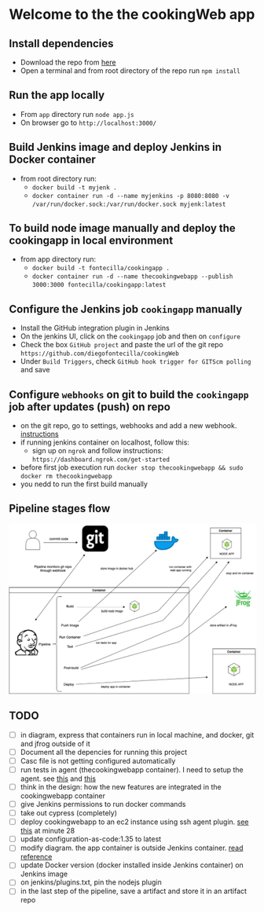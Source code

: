 # Welcome to the the cookingWeb app

## Install dependencies

* Download the repo from [here](https://github.com/diegofontecilla/cookingWeb)
* Open a terminal and from root directory of the repo run `npm install`

## Run the app locally

* From `app` directory run `node app.js`
* On browser go to `http://localhost:3000/`

## Build Jenkins image and deploy Jenkins in Docker container

* from root directory run:
  * `docker build -t myjenk .`
  * `docker container run -d --name myjenkins -p 8080:8080 -v /var/run/docker.sock:/var/run/docker.sock myjenk:latest`

## To build node image manually and deploy the cookingapp in local environment

* from app directory run:
  * `docker build -t fontecilla/cookingapp .`
  * `docker container run -d --name thecookingwebapp --publish 3000:3000 fontecilla/cookingapp:latest`

## Configure the Jenkins job `cookingapp` manually

* Install the GitHub integration plugin in Jenkins
* On the jenkins UI, click on the `cookingapp` job and then on `configure`
* Check the box `GitHub project` and paste the url of the git repo `https://github.com/diegofontecilla/cookingWeb`
* Under `Build Triggers`, check `GitHub hook trigger for GITScm polling` and save

## Configure `webhooks` on git to build the `cookingapp` job after updates (push) on repo

* on the git repo, go to settings, webhooks and add a new webhook.
[instructions](https://embeddedartistry.com/blog/2017/12/21/jenkins-kick-off-a-ci-build-with-github-push-notifications/)
* if running jenkins container on localhost, follow this:
  * sign up on `ngrok` and follow instructions: `https://dashboard.ngrok.com/get-started`
* before first job execution run `docker stop thecookingwebapp && sudo docker rm thecookingwebapp`
* you nedd to run the first build manually

## Pipeline stages flow

![Stages flow](./diagrams/PipelineStageFlow.png)

## TODO

* [ ] in diagram, express that containers run in local machine, and docker, git and jfrog outside of it
* [ ] Document all the depencies for running this project
* [ ] Casc file is not getting configured automatically
* [ ] run tests in agent (thecookingwebapp container). I need to setup the agent. see [this](https://docs.microsoft.com/en-us/azure/devops/pipelines/agents/docker?view=azure-devops) and [this](https://devopscube.com/docker-containers-as-build-slaves-jenkins/)
* [ ] think in the design: how the new features are integrated in the cookingwebapp container
* [ ] give Jenkins permissions to run docker commands
* [ ] take out cypress (completely)
* [ ] deploy cookingwebapp to an ec2 instance using ssh agent plugin. [see this](https://www.youtube.com/watch?v=gdbA3vR2eDs) at minute 28
* [ ] update configuration-as-code:1.35 to latest
* [ ] modify diagram. the app container is outside Jenkins container. [read reference](https://medium.com/@manav503/how-to-build-docker-images-inside-a-jenkins-container-d59944102f30)
* [ ] update Docker version (docker installed inside Jenkins container) on Jenkins image
* [ ] on jenkins/plugins.txt, pin the nodejs plugin
* [ ] in the last step of the pipeline, save a artifact and store it in an artifact repo

